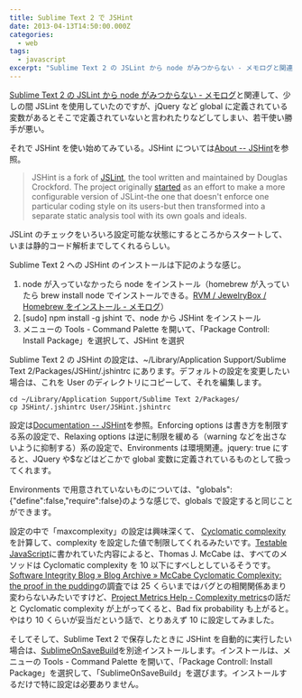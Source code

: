 ```yaml
---
title: Sublime Text 2 で JSHint
date: 2013-04-13T14:50:00.000Z
categories:
  - web
tags:
  - javascript
excerpt: "Sublime Text 2 の JSLint から node がみつからない - メモログと関連して、少しの間JSLintを使用していたのですが、jQueryなどglobalに定義されている変数があるとそこで定義されていないと言われたりなどしてしまい、若干使い勝手が悪い。"
---
```


[Sublime Text 2 の JSLint から node がみつからない - メモログ](/blog//2013/02/node_not_found_with_jsLint/)と関連して、少しの間 JSLint を使用していたのですが、jQuery など global に定義されている変数があるとそこで定義されていないと言われたりなどしてしまい、若干使い勝手が悪い。

それで JSHint を使い始めてみている。JSHint については[About -- JSHint](http://www.jshint.com/about/)を参照。

> JSHint is a fork of [JSLint](http://jslint.com/), the tool written and maintained by Douglas Crockford. The project originally [started](http://anton.kovalyov.net/2011/02/20/why-i-forked-jslint-to-jshint/) as an effort to make a more configurable version of JSLint-the one that doesn't enforce one particular coding style on its users-but then transformed into a separate static analysis tool with its own goals and ideals.

JSLint のチェックをいろいろ設定可能な状態にするところからスタートして、いまは静的コード解析までしてくれるらしい。

Sublime Text 2 への JSHint のインストールは下記のような感じ。

1.  node が入っていなかったら node をインストール（homebrew が入っていたら brew install node でインストールできる。[RVM / JewelryBox / Homebrew をインストール - メモログ](/blog//2012/09/rvm_jewelrybox_homebrew/)）
2.  \[sudo\] npm install -g jshint で、node から JSHint をインストール
3.  メニューの Tools - Command Palette を開いて、「Package Controll: Install Package」を選択して、JSHint を選択

Sublime Text 2 の JSHint の設定は、~/Library/Application Support/Sublime Text 2/Packages/JSHint/.jshintrc にあります。デフォルトの設定を変更したい場合は、これを User のディレクトリにコピーして、それを編集します。

```
cd ~/Library/Application Support/Sublime Text 2/Packages/
cp JSHint/.jshintrc User/JSHint.jshintrc

```

設定は[Documentation -- JSHint](http://www.jshint.com/docs/)を参照。Enforcing options は書き方を制限する系の設定で、Relaxing options は逆に制限を緩める（warning などを出さないように抑制する）系の設定で、Environments は環境関連。jquery: true にすると、JQuery や$などはどこかで global 変数に定義されているものとして扱ってくれます。

Environments で用意されていないものについては、"globals": {"define":false,"require":false}のような感じで、globals で設定すると同じことができます。

設定の中で「maxcomplexity」の設定は興味深くて、 [Cyclomatic complexity](http://ja.wikipedia.org/wiki/%E5%BE%AA%E7%92%B0%E7%9A%84%E8%A4%87%E9%9B%91%E5%BA%A6)を計算して、complexity を設定した値で制限してくれるみたいです。[Testable JavaScript](http://www.amazon.co.jp/gp/product/B00B1WLE92/ref=as_li_ss_tl?ie=UTF8&camp=247&creative=7399&creativeASIN=B00B1WLE92&linkCode=as2&tag=yutakayamaguc-22)に書かれていた内容によると、Thomas J. McCabe は、すべてのメソッドは Cyclomatic complexity を 10 以下にすべしとしているそうです。[Software Integrity Blog » Blog Archive » McCabe Cyclomatic Complexity: the proof in the pudding](http://www.enerjy.com/blog/?p=198)の調査では 25 くらいまではバグとの相関関係あまり変わらないみたいですけど、[Project Metrics Help - Complexity metrics](http://www.aivosto.com/project/help/pm-complexity.html)の話だと Cyclomatic complexity が上がってくると、Bad fix probability も上がると。やはり 10 くらいが妥当だという話で、とりあえず 10 に設定してみました。

そしてそして、Sublime Text 2 で保存したときに JSHint を自動的に実行したい場合は、[SublimeOnSaveBuild](https://github.com/alexnj/SublimeOnSaveBuild)を別途インストールします。インストールは、メニューの Tools - Command Palette を開いて、「Package Controll: Install Package」を選択して、「SublimeOnSaveBuild」を選びます。インストールするだけで特に設定は必要ありません。
